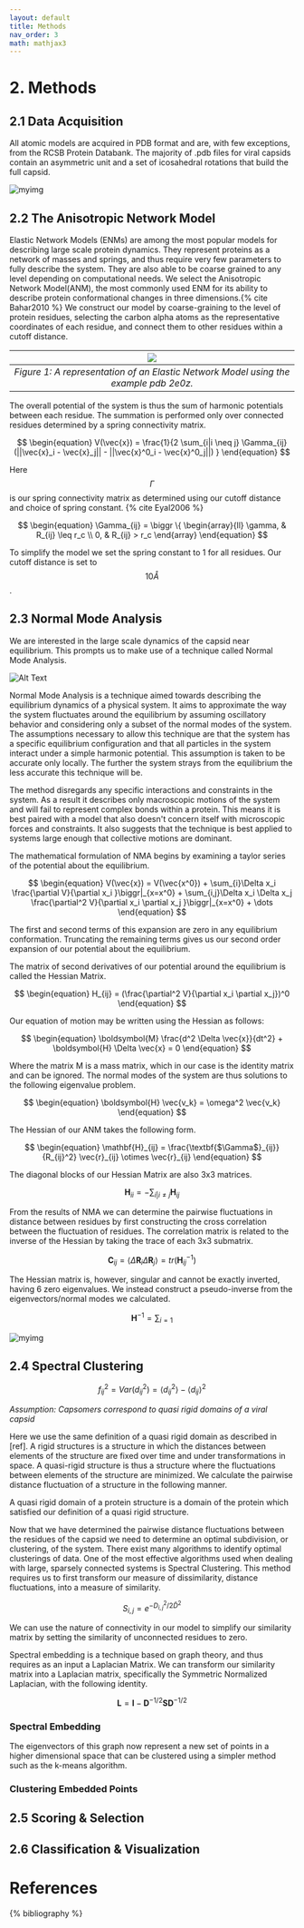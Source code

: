 ```yaml
---
layout: default
title: Methods
nav_order: 3
math: mathjax3
---
```


<script type="text/javascript" src="http://cdn.mathjax.org/mathjax/latest/MathJax.js?config=TeX-AMS-MML_HTMLorMML"></script>

# 2. Methods

## 2.1 Data Acquisition

All atomic models are acquired in PDB format and are, with few exceptions, from the RCSB Protein Databank. The
majority of .pdb files for viral capsids contain an asymmetric unit and a set of icosahedral rotations that build the
full capsid. 



![myimg](2e0z_pdb.png)



## 2.2 The Anisotropic Network Model

Elastic Network Models (ENMs) are among the most popular models for describing large scale protein dynamics. They represent
proteins as a network of masses and springs, and thus require very few parameters to fully describe the system. They are
also able to be coarse grained to any level depending on computational needs. We select the Anisotropic Network Model(ANM),
the most commonly used ENM for its ability to describe protein conformational changes in three dimensions.{% cite Bahar2010 %} 
We construct our model by coarse-graining to the level of protein residues, selecting the carbon alpha atoms as the representative
coordinates of each residue, and connect them to other residues within a cutoff distance.

| ![](2e0z_enm.png) |
|:--:| 
| *Figure 1: A representation of an Elastic Network Model using the example pdb 2e0z.* |

The overall potential of the system is thus the sum of harmonic potentials between each residue. The summation is performed
only over connected residues determined by a spring connectivity matrix.

$$
\begin{equation}
    V(\vec{x}) =  \frac{1}{2 \sum_{i|i \neq j} \Gamma_{ij} (||\vec{x}_i - \vec{x}_j|| - ||\vec{x}^0_i - \vec{x}^0_j||) }
\end{equation}
$$

Here $$\Gamma$$ is our spring connectivity matrix as determined using our cutoff distance and choice of spring constant.  {% cite Eyal2006 %}

$$
\begin{equation}
    \Gamma_{ij} = \biggr \{
    \begin{array}{ll}
      \gamma, & R_{ij} \leq r_c \\
      0, & R_{ij} > r_c
    \end{array} 
\end{equation}
$$

To simplify the model we set the spring constant to 1 for all residues. Our cutoff distance is set to $$10Å$$.




## 2.3 Normal Mode Analysis

We are interested in the large scale dynamics of the capsid near equilibrium. This prompts us to make use of a technique
called Normal Mode Analysis.

![Alt Text](2e0z_mode.gif)

Normal Mode Analysis is a technique aimed towards describing the equilibrium dynamics of a physical system. It aims to
approximate the way the system fluctuates around the equilibrium by assuming oscillatory behavior and considering only
a subset of the normal modes of the system. The assumptions necessary to allow this technique are that the system has a 
specific equilibrium configuration and that all particles in the system interact under a simple harmonic potential. This
assumption is taken to be accurate only locally. The further the system strays from the equilibrium the less accurate this
technique will be. 

The method disregards any specific interactions and constraints in the system. As a result it describes only macroscopic
motions of the system and will fail to represent complex bonds within a protein. This means it is best paired with a model
that also doesn't concern itself with microscopic forces and constraints. It also suggests that the technique is best 
applied to systems large enough that collective motions are dominant.

The mathematical formulation of NMA begins by examining a taylor series of the potential about the equilibrium.

$$
\begin{equation}
    V(\vec{x}) = V(\vec{x^0}) + \sum_{i}\Delta x_i \frac{\partial V}{\partial x_i }\biggr|_{x=x^0}  + \sum_{i,j}\Delta x_i \Delta x_j \frac{\partial^2 V}{\partial x_i \partial x_j }\biggr|_{x=x^0} + \dots
\end{equation}
$$

The first and second terms of this expansion are zero in any equilibrium conformation. Truncating the remaining terms
gives us our second order expansion of our potential about the equilibrium.

The matrix of second derivatives of our potential around the equilibrium is called the Hessian Matrix.

$$
\begin{equation}
    H_{ij} = (\frac{\partial^2 V}{\partial x_i \partial x_j})^0
\end{equation}
$$

Our equation of motion may be written using the Hessian as follows:

$$
\begin{equation}
    \boldsymbol{M} \frac{d^2 \Delta \vec{x}}{dt^2} + \boldsymbol{H} \Delta \vec{x} = 0
\end{equation}
$$

Where the matrix M is a mass matrix, which in our case is the identity matrix and can be ignored. The normal modes of
the system are thus solutions to the following eigenvalue problem.

$$
\begin{equation}
    \boldsymbol{H} \vec{v_k} = \omega^2 \vec{v_k}
\end{equation}
$$

The Hessian of our ANM takes the following form.

$$
\begin{equation}
    \mathbf{H}_{ij} = \frac{\textbf{$\Gamma$}_{ij}}{R_{ij}^2} \vec{r}_{ij} \otimes \vec{r}_{ij}
\end{equation}
$$

The diagonal blocks of our Hessian Matrix are also 3x3 matrices.

$$
\begin{equation}
    \mathbf{H}_{ii} = - \sum_{i|i \neq j} \mathbf{H}_{ij}
\end{equation}
$$

From the results of NMA we can determine the pairwise fluctuations in distance between residues by first constructing the
cross correlation between the fluctuation of residues. The correlation matrix is related to the inverse of the Hessian by taking
the trace of each 3x3 submatrix.

$$
\begin{equation}
    \mathbf{C}_{ij} = \langle \Delta \mathbf{R}_i \Delta \mathbf{R}_j \rangle = tr(\mathbf{H}^{-1}_{ij})
\end{equation}
$$

The Hessian matrix is, however, singular and cannot be exactly inverted, having 6 zero eigenvalues. We instead construct
a pseudo-inverse from the eigenvectors/normal modes we calculated.

$$
\begin{equation}
    \mathbf{H}^{-1} = \sum_{i=1}
\end{equation}
$$


![myimg](distflucts.png)




## 2.4 Spectral Clustering

$$
\begin{equation}
    f^{2}_{ij} = Var(d^{2}_{ij}) = \langle d^{2}_{ij} \rangle - \langle d_{ij} \rangle ^{2}
\end{equation}
$$

*Assumption: Capsomers correspond to quasi rigid domains of a viral capsid*

Here we use the same definition of a quasi rigid domain as described in [ref]. A rigid structures is a structure in
which the distances between elements of the structure are fixed over time and under transformations in space. A quasi-rigid structure
is thus a structure where the fluctuations between elements of the structure are minimized. We calculate the pairwise
distance fluctuation of a structure in the following manner.



A quasi rigid domain of a protein structure is a domain of the protein which satisfied our definition of a quasi rigid 
structure.


Now that we have determined the pairwise distance fluctuations between the residues of the capsid we need to determine
an optimal subdivision, or clustering, of the system. There exist many algorithms to identify optimal clusterings of
data. One of the most effective algorithms used when dealing with large, sparsely connected systems is Spectral Clustering.
This method requires us to first transform our measure of dissimilarity, distance fluctuations, into a measure of similarity.

$$
\begin{equation}
    S_{i,j} = e^{-D_{i,j}^2 / 2 \bar{D}^2}
\end{equation}
$$

We can use the nature of connectivity in our model to simplify our similarity matrix by setting the similarity of unconnected
residues to zero. 

Spectral embedding is a technique based on graph theory, and thus requires as an input a Laplacian Matrix. We can transform
our similarity matrix into a Laplacian matrix, specifically the Symmetric Normalized Laplacian, with the following
identity.

$$
\begin{equation}
    \mathbf{L} = \mathbf{I} - \mathbf{D}^{-1/2} \mathbf{S} \mathbf{D}^{-1/2}
\end{equation}
$$




### Spectral Embedding

The eigenvectors of this graph now represent a new set of points in a higher dimensional space that can be clustered
using a simpler method such as the k-means algorithm.


### Clustering Embedded Points

## 2.5 Scoring & Selection

## 2.6 Classification & Visualization


# References

{% bibliography %}